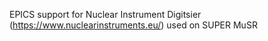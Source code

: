 EPICS support for Nuclear Instrument Digitsier (https://www.nuclearinstruments.eu/) used on SUPER MuSR